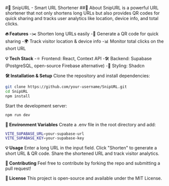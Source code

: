 #🚀 SnipURL - Smart URL Shortener
##📌 About
SnipURL is a powerful URL shortener that not only shortens long URLs but also provides QR codes for quick sharing and tracks user analytics like location, device info, and total clicks.

**🔥 Features**
-✂️ Shorten long URLs easily
-📌 Generate a QR code for quick sharing
-🌍 Track visitor location & device info
-📊 Monitor total clicks on the short URL

**💡 Tech Stack**
-⚛️ Frontend: React, Context API
-🛠 Backend: Supabase (PostgreSQL, open-source Firebase alternative)
-🎨 Styling: Shadcn

**🛠 Installation & Setup**
Clone the repository and install dependencies:

```bash
git clone https://github.com/your-username/SnipURL.git
cd SnipURL
npm install
```

Start the development server:

```bash
npm run dev
```
**🔑 Environment Variables**
Create a .env file in the root directory and add:

```bash
VITE_SUPABASE_URL=your-supabase-url
VITE_SUPABASE_KEY=your-supabase-key
```
**💡 Usage**
Enter a long URL in the input field.
Click "Shorten" to generate a short URL & QR code.
Share the shortened URL and track visitor analytics.

**🤝 Contributing**
Feel free to contribute by forking the repo and submitting a pull request!

**📜 License**
This project is open-source and available under the MIT License.
